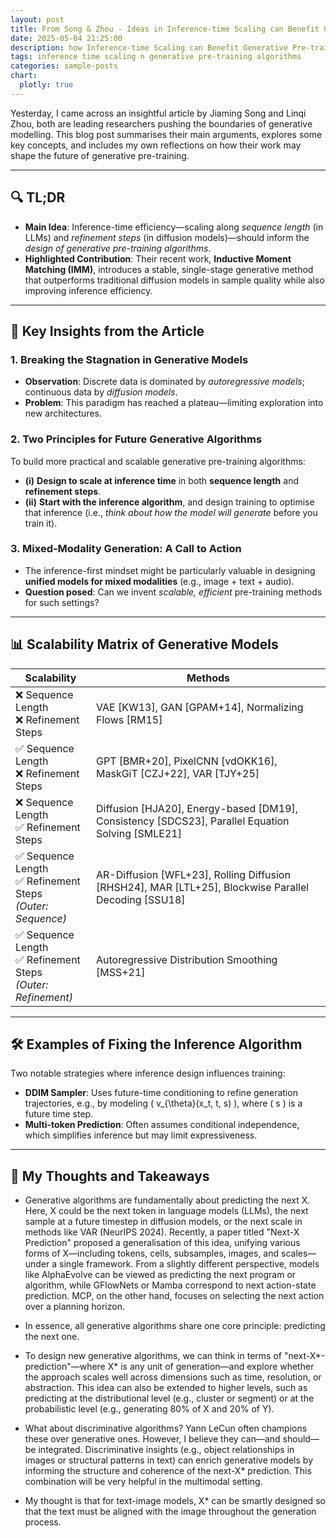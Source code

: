 ```yaml
---
layout: post
title: From Song & Zhou - Ideas in Inference-time Scaling can Benefit Generative Pre-training Algorithms
date: 2025-05-04 21:25:00
description: how Inference-time Scaling can Benefit Generative Pre-training Algorithms
tags: inference time scaling n generative pre-training algorithms
categories: sample-posts
chart:
  plotly: true
---
```


Yesterday, I came across an insightful article by Jiaming Song and Linqi Zhou, both are leading researchers pushing the boundaries of generative modelling. This blog post summarises their main arguments, explores some key concepts, and includes my own reflections on how their work may shape the future of generative pre-training.

---

## 🔍 TL;DR

- **Main Idea**: Inference-time efficiency—scaling along _sequence length_ (in LLMs) and _refinement steps_ (in diffusion models)—should inform the _design of generative pre-training algorithms_.
- **Highlighted Contribution**: Their recent work, **Inductive Moment Matching (IMM)**, introduces a stable, single-stage generative method that outperforms traditional diffusion models in sample quality while also improving inference efficiency.

---

## 🧠 Key Insights from the Article

### 1. Breaking the Stagnation in Generative Models

- **Observation**: Discrete data is dominated by _autoregressive models_; continuous data by _diffusion models_.
- **Problem**: This paradigm has reached a plateau—limiting exploration into new architectures.

### 2. Two Principles for Future Generative Algorithms

To build more practical and scalable generative pre-training algorithms:

- **(i)** **Design to scale at inference time** in both **sequence length** and **refinement steps**.
- **(ii)** **Start with the inference algorithm**, and design training to optimise that inference (i.e., _think about how the model will generate_ before you train it).

### 3. Mixed-Modality Generation: A Call to Action

- The inference-first mindset might be particularly valuable in designing **unified models for mixed modalities** (e.g., image + text + audio).
- **Question posed**: Can we invent _scalable, efficient_ pre-training methods for such settings?

---

## 📊 Scalability Matrix of Generative Models

| **Scalability**                                                    | **Methods**                                                                                          |
| ------------------------------------------------------------------ | ---------------------------------------------------------------------------------------------------- |
| ❌ Sequence Length<br>❌ Refinement Steps                          | VAE [KW13], GAN [GPAM+14], Normalizing Flows [RM15]                                                  |
| ✅ Sequence Length<br>❌ Refinement Steps                          | GPT [BMR+20], PixelCNN [vdOKK16], MaskGiT [CZJ+22], VAR [TJY+25]                                     |
| ❌ Sequence Length<br>✅ Refinement Steps                          | Diffusion [HJA20], Energy-based [DM19], Consistency [SDCS23], Parallel Equation Solving [SMLE21]     |
| ✅ Sequence Length<br>✅ Refinement Steps<br>_(Outer: Sequence)_   | AR-Diffusion [WFL+23], Rolling Diffusion [RHSH24], MAR [LTL+25], Blockwise Parallel Decoding [SSU18] |
| ✅ Sequence Length<br>✅ Refinement Steps<br>_(Outer: Refinement)_ | Autoregressive Distribution Smoothing [MSS+21]                                                       |

---

## 🛠 Examples of Fixing the Inference Algorithm

Two notable strategies where inference design influences training:

- **DDIM Sampler**: Uses future-time conditioning to refine generation trajectories, e.g., by modeling \( v\_{\theta}(x_t, t, s) \), where \( s \) is a future time step.
- **Multi-token Prediction**: Often assumes conditional independence, which simplifies inference but may limit expressiveness.

---

## 💭 My Thoughts and Takeaways

- Generative algorithms are fundamentally about predicting the next X. Here, X could be the next token in language models (LLMs), the next sample at a future timestep in diffusion models, or the next scale in methods like VAR (NeurIPS 2024). Recently, a paper titled "Next-X Prediction" proposed a generalisation of this idea, unifying various forms of X—including tokens, cells, subsamples, images, and scales—under a single framework. From a slightly different perspective, models like AlphaEvolve can be viewed as predicting the next program or algorithm, while GFlowNets or Mamba correspond to next action-state prediction. MCP, on the other hand, focuses on selecting the next action over a planning horizon.

- In essence, all generative algorithms share one core principle: predicting the next one.

- To design new generative algorithms, we can think in terms of "next-X*-prediction"—where X* is any unit of generation—and explore whether the approach scales well across dimensions such as time, resolution, or abstraction. This idea can also be extended to higher levels, such as predicting at the distributional level (e.g., cluster or segment) or at the probabilistic level (e.g., generating 80% of X and 20% of Y).

- What about discriminative algorithms? Yann LeCun often champions these over generative ones. However, I believe they can—and should—be integrated. Discriminative insights (e.g., object relationships in images or structural patterns in text) can enrich generative models by informing the structure and coherence of the next-X\* prediction. This combination will be very helpful in the multimodal setting.

- My thought is that for text-image models, X\* can be smartly designed so that the text must be aligned with the image throughout the generation process.
